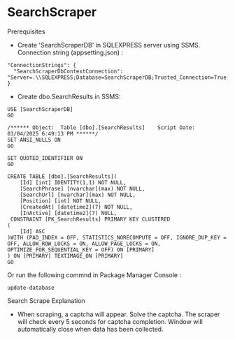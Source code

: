 # SearchScraper


Prerequisites
- Create 'SearchScraperDB' in SQLEXPRESS server using SSMS.  <br />
  Connection string (appsetting.json) :
```
"ConnectionStrings": {
  "SearchScraperDbContextConnection": "Server=.\\SQLEXPRESS;Database=SearchScraperDB;Trusted_Connection=True;MultipleActiveResultSets=true;Encrypt=True;TrustServerCertificate=True"
}
```
- Create dbo.SearchResults in SSMS:
```
USE [SearchScraperDB]
GO

/****** Object:  Table [dbo].[SearchResults]    Script Date: 03/04/2025 6:49:13 PM ******/
SET ANSI_NULLS ON
GO

SET QUOTED_IDENTIFIER ON
GO

CREATE TABLE [dbo].[SearchResults](
	[Id] [int] IDENTITY(1,1) NOT NULL,
	[SearchPhrase] [nvarchar](max) NOT NULL,
	[SearchUrl] [nvarchar](max) NOT NULL,
	[Position] [int] NOT NULL,
	[CreatedAt] [datetime2](7) NOT NULL,
	[InActive] [datetime2](7) NULL,
 CONSTRAINT [PK_SearchResults] PRIMARY KEY CLUSTERED 
(
	[Id] ASC
)WITH (PAD_INDEX = OFF, STATISTICS_NORECOMPUTE = OFF, IGNORE_DUP_KEY = OFF, ALLOW_ROW_LOCKS = ON, ALLOW_PAGE_LOCKS = ON, OPTIMIZE_FOR_SEQUENTIAL_KEY = OFF) ON [PRIMARY]
) ON [PRIMARY] TEXTIMAGE_ON [PRIMARY]
GO
```
Or run the following commnd in Package Manager Console :
```
update-database
```



Search Scrape Explanation
- When scraping, a captcha will appear. Solve the captcha. The scraper will check every 5 seconds for captcha completion. Window will automatically close when data has been collected.
